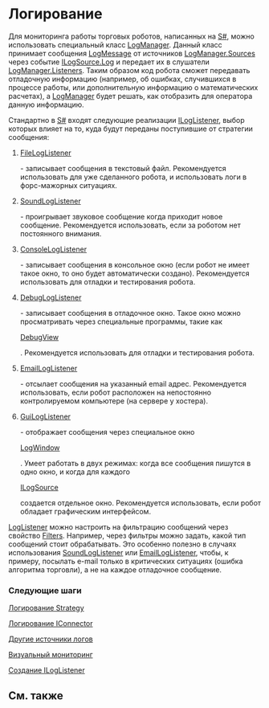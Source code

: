 # Логирование

Для мониторинга работы торговых роботов, написанных на [S\#](StockSharpAbout.md), можно использовать специальный класс [LogManager](xref:StockSharp.Logging.LogManager). Данный класс принимает сообщения [LogMessage](xref:StockSharp.Logging.LogMessage) от источников [LogManager.Sources](xref:StockSharp.Logging.LogManager.Sources) через событие [ILogSource.Log](xref:StockSharp.Logging.ILogSource.Log) и передает их в слушатели [LogManager.Listeners](xref:StockSharp.Logging.LogManager.Listeners). Таким образом код робота сможет передавать отладочную информацию (например, об ошибках, случившихся в процессе работы, или дополнительную информацию о математических расчетах), а [LogManager](xref:StockSharp.Logging.LogManager) будет решать, как отобразить для оператора данную информацию. 

Стандартно в [S\#](StockSharpAbout.md) входят следующие реализации [ILogListener](xref:StockSharp.Logging.ILogListener), выбор которых влияет на то, куда будут переданы поступившие от стратегии сообщения: 

1. [FileLogListener](xref:StockSharp.Logging.FileLogListener)

    \- записывает сообщения в текстовый файл. Рекомендуется использовать для уже сделанного робота, и использовать логи в форс\-мажорных ситуациях. 
2. [SoundLogListener](xref:StockSharp.Xaml.SoundLogListener)

    \- проигрывает звуковое сообщение когда приходит новое сообщение. Рекомендуется использовать, если за роботом нет постоянного внимания. 
3. [ConsoleLogListener](xref:StockSharp.Logging.ConsoleLogListener)

    \- записывает сообщения в консольное окно (если робот не имеет такое окно, то оно будет автоматически создано). Рекомендуется использовать для отладки и тестирования робота. 
4. [DebugLogListener](xref:StockSharp.Logging.DebugLogListener)

    \- записывает сообщения в отладочное окно. Такое окно можно просматривать через специальные программы, такие как 

   [DebugView](https://technet.microsoft.com/en-us/sysinternals/bb896647.aspx)

   . Рекомендуется использовать для отладки и тестирования робота. 
5. [EmailLogListener](xref:StockSharp.Logging.EmailLogListener)

    \- отсылает сообщения на указанный email адрес. Рекомендуется использовать, если робот расположен на непостоянно контролируемом компьютере (на сервере у хостера). 
6. [GuiLogListener](xref:StockSharp.Xaml.GuiLogListener)

    \- отображает сообщения через специальное окно 

   [LogWindow](xref:StockSharp.Xaml.LogWindow)

   . Умеет работать в двух режимах: когда все сообщения пишутся в одно окно, и когда для каждого 

   [ILogSource](xref:StockSharp.Logging.ILogSource)

    создается отдельное окно. Рекомендуется использовать, если робот обладает графическим интерфейсом. 

[LogListener](xref:StockSharp.Logging.LogListener) можно настроить на фильтрацию сообщений через свойство [Filters](xref:StockSharp.Logging.LogListener.Filters). Например, через фильтры можно задать, какой тип сообщений стоит обрабатывать. Это особенно полезно в случаях использования [SoundLogListener](xref:StockSharp.Xaml.SoundLogListener) или [EmailLogListener](xref:StockSharp.Logging.EmailLogListener), чтобы, к примеру, посылать e\-mail только в критических ситуациях (ошибка алгоритма торговли), а не на каждое отладочное сообщение. 

### Следующие шаги

[Логирование Strategy](LoggingStrategy.md)

[Логирование IConnector](LoggingITrader.md)

[Другие источники логов](AppLogging.md)

[Визуальный мониторинг](LoggingMonitorWindow.md)

[Создание ILogListener](LoggingCustomListener.md)

## См. также
